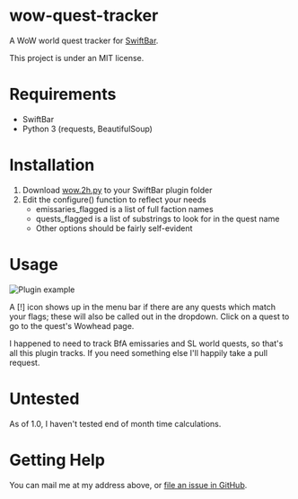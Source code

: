 # wow-quest-tracker

A WoW world quest tracker for [SwiftBar](https://github.com/swiftbar/SwiftBar).

This project is under an MIT license. 

# Requirements

* SwiftBar
* Python 3 (requests, BeautifulSoup)

# Installation

1. Download [wow.2h.py](https://github.com/BryantD/wow-quest-tracker/blob/main/wow.2h.py) to your SwiftBar plugin folder
1. Edit the configure() function to reflect your needs
    * emissaries_flagged is a list of full faction names
    * quests_flagged is a list of substrings to look for in the quest name
    * Other options should be fairly self-evident

# Usage

![Plugin example](https://github.com/BryantD/wow-quest-tracker/blob/main/screenshot-01.png?raw=true)


A [!] icon shows up in the menu bar if there are any quests which match
your flags; these will also be called out in the dropdown. Click on a 
quest to go to the quest's Wowhead page.

I happened to need to track BfA emissaries and SL world quests, so
that's all this plugin tracks. If you need something else I'll
happily take a pull request.

# Untested

As of 1.0, I haven't tested end of month time calculations.

# Getting Help

You can mail me at my address above, or [file an issue in
GitHub](https://github.com/BryantD/wow-quest-tracker/issues).

